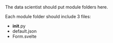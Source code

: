 The data scientist should put module folders here.

Each module folder should include 3 files:
* __init__.py
* default.json
* Form.svelte